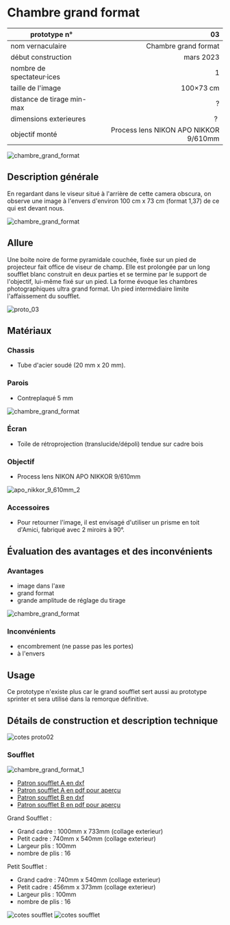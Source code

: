#  Chambre grand format

| prototype n°                |                   03 |
|-----------------------------|---------------------:|
| nom vernaculaire            | Chambre grand format |
| début construction          |            mars 2023 |
| nombre de spectateur·ices   |                    1 |
| taille de l'image           |            100×73 cm |
| distance de tirage min-max  |                    ? |
| dimensions exterieures      |                    ? |
| objectif monté              | Process lens NIKON APO NIKKOR 9/610mm |

![chambre_grand_format](../photos/chambre_grand_format_4.jpg)

## Description générale

En regardant dans le viseur situé à l'arrière de cette camera obscura, on observe une image à l'envers d'environ 100 cm x 73 cm (format 1,37) de ce qui est devant nous.

![chambre_grand_format](../photos/chambre_grand_format_2.jpg)

## Allure

Une boite noire de forme pyramidale couchée, fixée sur un pied de projecteur fait office de viseur de champ. Elle est prolongée par un long soufflet blanc construit en deux parties et se termine par le support de l'objectif, lui-même fixé sur un pied. La forme évoque les chambres photographiques ultra grand format. Un pied intermédiaire limite l'affaissement du soufflet.

![proto_03](../plans/proto_03.jpg)

## Matériaux

### Chassis
- Tube d'acier soudé (20 mm x 20 mm).

### Parois
- Contreplaqué 5 mm

![chambre_grand_format](../photos/chambre_grand_format_1.jpg)

### Écran
- Toile de rétroprojection (translucide/dépoli) tendue sur cadre bois

### Objectif
- Process lens NIKON APO NIKKOR 9/610mm

![apo_nikkor_9_610mm_2](../photos/apo_nikkor_9_610mm_2.jpg)

### Accessoires

- Pour retourner l'image, il est envisagé d'utiliser un prisme en toit d'Amici, fabriqué avec 2 miroirs à 90°.

## Évaluation des avantages et des inconvénients

### Avantages
- image dans l'axe
- grand format
- grande amplitude de réglage du tirage

![chambre_grand_format](../img/cam03-ouvert-vs-ferme.png)

### Inconvénients
- encombrement (ne passe pas les portes)
- à l'envers

## Usage

Ce prototype n'existe plus car le grand soufflet sert aussi au prototype sprinter et sera utilisé dans la remorque définitive. 

## Détails de construction et description technique

![cotes proto02](../plans/dim_chambre_grand_format.jpg)

### Soufflet

![chambre_grand_format_1](../photos/chambre_grand_format_3.jpg)

- [Patron soufflet A en dxf](/contenu/plans/soufflet-cam03-A.dxf)
- [Patron soufflet A en pdf pour aperçu](/contenu/plans/soufflet-cam03-A.pdf)
- [Patron soufflet B en dxf](/contenu/plans/soufflet-cam03-B.dxf)
- [Patron soufflet B en pdf pour aperçu](/contenu/plans/soufflet-cam03-B.pdf)

Grand Soufflet :

- Grand cadre : 1000mm x 733mm (collage exterieur)
- Petit cadre : 740mm x 540mm (collage exterieur)
- Largeur plis : 100mm
- nombre de plis : 16

Petit Soufflet : 

- Grand cadre : 740mm x 540mm (collage exterieur)
- Petit cadre : 456mm x 373mm (collage exterieur)
- Largeur plis : 100mm
- nombre de plis : 16

![cotes soufflet](../plans/cotes-quart-soufflet-cam03-A.png)
![cotes soufflet](../plans/cotes-quart-soufflet-cam03-B.png)
